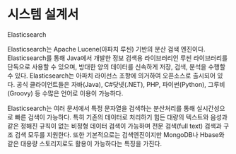 # 시스템 설계서     
Elasticsearch

Elasticsearch는 Apache Lucene(아파치 루씬) 기반의 분산 검색 엔진이다. Elasticsearch를 통해 Java에서 개발한 정보 검색용 라이브러리인 루씬 라이브러리를 단독으로 사용할 수 있으며, 방대한 양의 데이터를 신속하게 저장, 검색, 분석을 수행할 수 있다. Elasticsearch는 아파치 라이선스 조항에 의거하여 오픈소스로 출시되어 있다. 공식 클라이언트들은 자바(Java), C#닷넷(.NET), PHP, 파이썬(Python), 그루비(Groovy) 등 수많은 언어로 이용이 가능하다.

Elasticsearch는 여러 문서에서 특정 문자열을 검색하는 분산처리를 통해 실시간성으로 빠른 검색이 가능하다. 특히 기존의 데이터로 처리하기 힘든 대량의 텍스트와 음성과 같은 정해진 규칙이 없는 비정형 데이터 검색이 가능하며 전문 검색(full text) 검색과 구조 검색 모두를 지원한다. 또한 기본적으로는 검색엔진이지만 MongoDB나 Hbase와 같은 대용량 스토리지로도 활용이 가능하다는 특징을 가진다.
